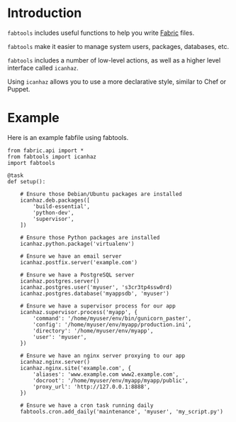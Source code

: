 Introduction
============

`fabtools` includes useful functions to help you write [Fabric](http://fabfile.org/) files.

`fabtools` make it easier to manage system users, packages, databases, etc.

`fabtools` includes a number of low-level actions, as well as a higher level interface called `icanhaz`.

Using `icanhaz` allows you to use a more declarative style, similar to Chef or Puppet.

Example
=======

Here is an example fabfile using fabtools.

    from fabric.api import *
    from fabtools import icanhaz
    import fabtools

    @task
    def setup():

        # Ensure those Debian/Ubuntu packages are installed
        icanhaz.deb.packages([
            'build-essential',
            'python-dev',
            'supervisor',
        ])

        # Ensure those Python packages are installed
        icanhaz.python.package('virtualenv')

        # Ensure we have an email server
        icanhaz.postfix.server('example.com')

        # Ensure we have a PostgreSQL server
        icanhaz.postgres.server()
        icanhaz.postgres.user('myuser', 's3cr3tp4ssw0rd)
        icanhaz.postgres.database('myappsdb', 'myuser')

        # Ensure we have a supervisor process for our app
        icanhaz.supervisor.process('myapp', {
            'command': '/home/myuser/env/bin/gunicorn_paster',
            'config': '/home/myuser/env/myapp/production.ini',
            'directory': '/home/myuser/env/myapp',
            'user': 'myuser',
        })

        # Ensure we have an nginx server proxying to our app
        icanhaz.nginx.server()
        icanhaz.nginx.site('example.com', {
            'aliases': 'www.example.com www2.example.com',
            'docroot': '/home/myuser/env/myapp/myapp/public',
            'proxy_url': 'http://127.0.0.1:8888',
        })

        # Ensure we have a cron task running daily
        fabtools.cron.add_daily('maintenance', 'myuser', 'my_script.py')
